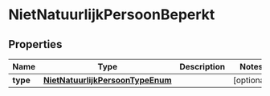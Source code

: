 # NietNatuurlijkPersoonBeperkt

## Properties
Name | Type | Description | Notes
------------ | ------------- | ------------- | -------------
**type** | [**NietNatuurlijkPersoonTypeEnum**](NietNatuurlijkPersoonTypeEnum.md) |  |  [optional]
